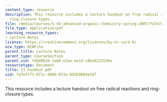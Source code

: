 ```yaml
---
content_type: resource
description: This resource includes a lecture handout on free radical reactions and
  ring-closure types.
file: /media/courses/5-43-advanced-organic-chemistry-spring-2007/fa7e7cf1671cdb0b872e6d3b9bb5e18f_11_handout.pdf
file_type: application/pdf
learning_resource_types:
- Lecture Notes
license: https://creativecommons.org/licenses/by-nc-sa/4.0/
ocw_type: OCWFile
parent_title: Lecture Notes
parent_type: CourseSection
parent_uid: fdb09b2d-1a08-e3ae-ee1d-c0ba6222539a
resourcetype: Document
title: 11_handout.pdf
uid: fa7e7cf1-671c-db0b-872e-6d3b9bb5e18f
---
```

This resource includes a lecture handout on free radical reactions and ring-closure types.